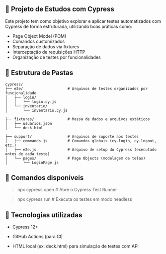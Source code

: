 ## 🧪 Projeto de Estudos com Cypress
Este projeto tem como objetivo explorar e aplicar testes automatizados com Cypress de forma estruturada, utilizando boas práticas como:

- Page Object Model (POM)
- Comandos customizados
- Separação de dados via fixtures
- Interceptação de requisições HTTP
- Organização de testes por funcionalidades

## 📁 Estrutura de Pastas

```plaintext
cypress/
├── e2e/                    # Arquivos de testes organizados por funcionalidade
│   ├── login/
│   │   └── login.cy.js
│   └── inventario/
│       └── inventario.cy.js

├── fixtures/               # Massa de dados e arquivos estáticos
│   ├── usuarios.json
│   └── deck.html

├── support/                # Arquivos de suporte aos testes
│   ├── commands.js         # Comandos globais (cy.login, cy.logout, etc.)
│   ├── e2e.js              # Arquivo de setup do Cypress (executado antes de cada teste)
│   └── pages/              # Page Objects (modelagem de telas)
│       └── LoginPage.js
```

## 🚀 Comandos disponíveis

> npx cypress open     # Abre o Cypress Test Runner

> npx cypress run      # Executa os testes em modo headless

## 🧰 Tecnologias utilizadas
- Cypress 12+

- GitHub Actions (para CI)

- HTML local (ex: deck.html) para simulação de testes com API